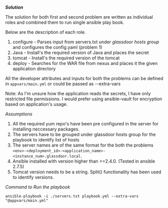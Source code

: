 ***Solution***

The solution for both first and second problem are written as individual roles and combined them to run single ansible play book.

Below are the description of each role.

1. configure - Parses input from servers.txt under *glassdoor hosts group* and configures the config.yaml (problem 1)
2. Java - Install's the required version of Java and places the secret
3. tomcat - Install's the  required version of the tomcat 
4. deploy - Searches for the WAR file from nexus and places it the given application directory

All the developer attributes and inputs for both the problems can be defined in `appvars/main.yml` or could be passed as --extra-vars

Note: As I'm unsure how the application reads the secrets, I have only restricted file permissions. I would prefer using ansible-vault for encryption based on application's usage.

*Assumptions*
1. All the required yum repo's have been pre configured in the server for installing neccessary packages.
2. The servers have to be grouped under glassdoor hosts group for the playbook to identify list of hosts
3. The server names are of the same format for the both the problems `<env>-<deployment_id>-<application_name>-<instance_num>.glassdoor.local`.
4. Ansible installed with version higher than >=2.4.0. (Tested in ansible 2.7.5)
5. Tomcat version needs to be a string. Split() functionality has been used to identify versions.

*Command to Run the playbook*

```ansible-playbook -i ./servers.txt playbook.yml --extra-vars "@appvars/main.yml"```